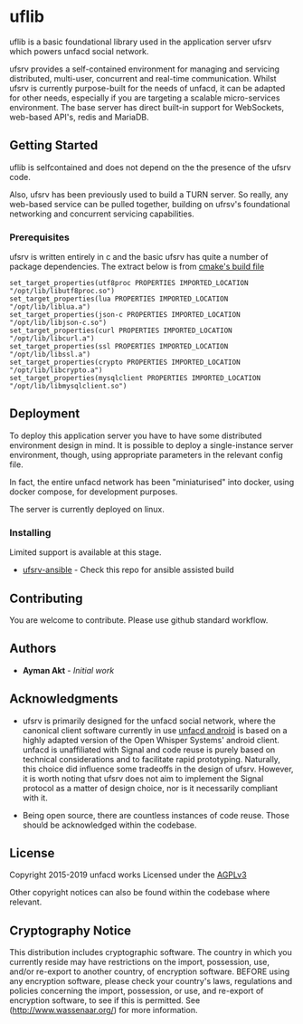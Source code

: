 # uflib

uflib is a basic foundational library used in the application server ufsrv which powers unfacd social network.

ufsrv provides a self-contained environment for managing and servicing distributed,
multi-user, concurrent and real-time communication. 
Whilst ufsrv is currently purpose-built for the needs of unfacd, it can be adapted for other needs, especially if you are targeting a scalable micro-services environment. The base server has direct built-in support for WebSockets, web-based API's, redis and MariaDB.

## Getting Started

uflib is selfcontained and does not depend on the the presence of the ufsrv code.

Also, ufsrv has been previously used to build a TURN server. So really, any web-based service can be pulled together, building on ufrsv's foundational networking and concurrent servicing capabilities.

### Prerequisites

ufsrv is written entirely in c and the basic ufsrv has quite a number of package dependencies. The extract below is from [cmake's build file](https://github.com/unfacd/ufsrv/blob/github/src/CMakeLists.txt)

```
set_target_properties(utf8proc PROPERTIES IMPORTED_LOCATION "/opt/lib/libutf8proc.so")
set_target_properties(lua PROPERTIES IMPORTED_LOCATION "/opt/lib/liblua.a")
set_target_properties(json-c PROPERTIES IMPORTED_LOCATION "/opt/lib/libjson-c.so")
set_target_properties(curl PROPERTIES IMPORTED_LOCATION "/opt/lib/libcurl.a")
set_target_properties(ssl PROPERTIES IMPORTED_LOCATION "/opt/lib/libssl.a")
set_target_properties(crypto PROPERTIES IMPORTED_LOCATION "/opt/lib/libcrypto.a")
set_target_properties(mysqlclient PROPERTIES IMPORTED_LOCATION "/opt/lib/libmysqlclient.so")
```

## Deployment

To deploy this application server you have to have some distributed environment design in mind. It is possible to deploy a single-instance server environment, though, using appropriate parameters in the relevant config file.

In fact, the entire unfacd network has been "miniaturised" into docker, using docker compose, for development purposes.

The server is currently deployed on linux.

### Installing

Limited support is available at this stage.


* [ufsrv-ansible](https://github.com/unfacd/ufsrv-ansible) - Check this repo for ansible assisted build

## Contributing

You are welcome to contribute. Please use github standard workflow.

## Authors

* **Ayman Akt** - *Initial work*

## Acknowledgments

* ufsrv is primarily designed for the unfacd social network, 
where the canonical client software currently in use [unfacd android](https://github.com/unfacd/unfacd-android)  is based on a highly adapted 
version of the Open Whisper Systems' android client. unfacd is unaffiliated with Signal and code reuse is purely based on technical 
considerations and to facilitate rapid prototyping. Naturally, this choice did influence some tradeoffs in the design of ufsrv. However, it is worth
noting that ufsrv does not aim to implement the Signal protocol as a matter of design choice, nor is it necessarily compliant with it.

* Being open source, there are countless instances of code reuse. Those should be acknowledged within the codebase.

## License

Copyright 2015-2019 unfacd works
Licensed under the [AGPLv3](https://www.gnu.org/licenses/agpl-3.0.html)

Other copyright notices can also be found within the codebase where relevant.

## Cryptography Notice

This distribution includes cryptographic software. The country in which you currently reside may have restrictions on the import, possession, use, and/or re-export to another country, of encryption software. BEFORE using any encryption software, please check your country's laws, regulations and policies concerning the import, possession, or use, and re-export of encryption software, to see if this is permitted. See (http://www.wassenaar.org/) for more information.




